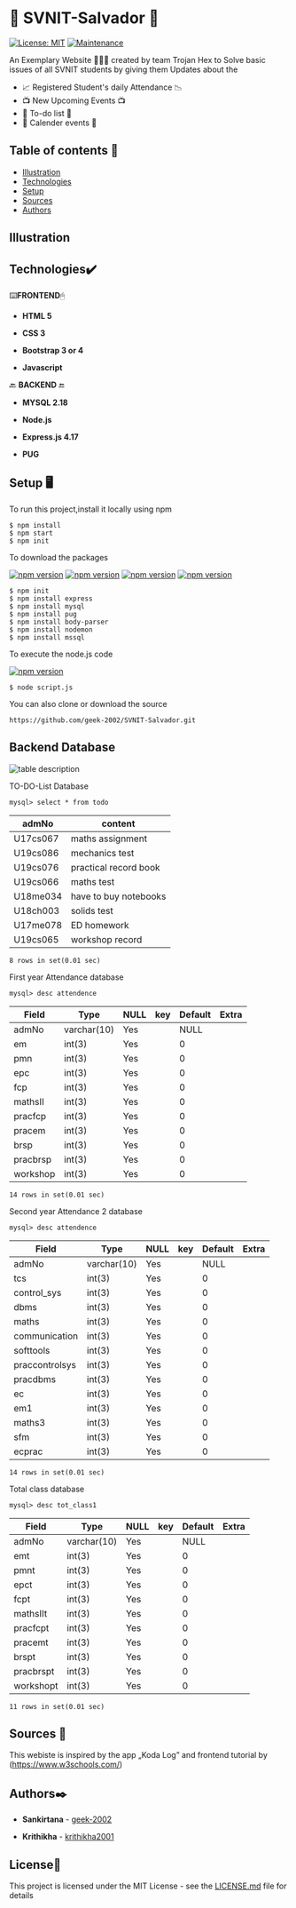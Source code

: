 #  🏫 SVNIT-Salvador 🏫 

[![License: MIT](https://img.shields.io/badge/License-MIT-yellow.svg)](https://opensource.org/licenses/MIT)
[![Maintenance](https://img.shields.io/badge/Maintained%3F-yes-green.svg)](https://GitHub.com/Naereen/StrapDown.js/graphs/commit-activity)

An Exemplary Website  👩🏻‍💻  created by team Trojan Hex to Solve basic issues of all SVNIT students by giving them Updates about the 

*  📈 Registered Student's daily Attendance 📉  
* 📺  New Upcoming Events  📺 
*  📃 To-do list 📃 
* 📅 Calender events 📅

## Table of contents 📝 
* [Illustration](#illustration)
* [Technologies](#technologies)
* [Setup](#setup)
* [Sources](#sources)
* [Authors](#authors)

## Illustration


## Technologies✔️
⌨️**FRONTEND**🖱
* **HTML 5**

* **CSS 3**

* **Bootstrap 3 or 4**

* **Javascript**

 🔙 **BACKEND** 🔚 

* **MYSQL 2.18**

* **Node.js**

* **Express.js 4.17**

* **PUG**


## Setup 🖥 

To run this project,install it locally using npm

```
$ npm install
$ npm start
$ npm init
```

To download the packages

[![npm version](https://badge.fury.io/js/express.svg)](https://badge.fury.io/js/express)
[![npm version](https://badge.fury.io/js/mysql.svg)](https://badge.fury.io/js/mysql)
[![npm version](https://badge.fury.io/js/body-parser.svg)](https://badge.fury.io/js/body-parser)
[![npm version](https://badge.fury.io/js/pug.svg)](https://badge.fury.io/js/pug)

```
$ npm init
$ npm install express
$ npm install mysql
$ npm install pug
$ npm install body-parser
$ npm install nodemon
$ npm install mssql
```

To execute the node.js code

[![npm version](https://badge.fury.io/js/nodemon.svg)](https://badge.fury.io/js/nodemon)

```
$ node script.js
```
You can also clone or download the source

```
https://github.com/geek-2002/SVNIT-Salvador.git

```

## Backend Database

![table description](https://i.postimg.cc/Bv8Ccmn1/Capture-2.jpg)



TO-DO-List Database
```
mysql> select * from todo
```

| admNo   | content               |
| --------| ----------------------|
|U17cs067 | maths assignment      |
|U19cs086 | mechanics test        |
|U19cs076 | practical record book |
|U19cs066 | maths test            |
|U18me034 | have to buy notebooks |
|U18ch003 | solids test           |
|U17me078 | ED homework           |
|U19cs065 | workshop record       |

```
8 rows in set(0.01 sec)
```

First year Attendance database 
```
mysql> desc attendence
```
|  Field          | Type        | NULL  | key  | Default | Extra  |
| ----------------|-------------|-------|------|---------|--------|
|  admNo          | varchar(10) | Yes   |      | NULL    |        |
|  em             | int(3)      | Yes   |      | 0       |        |
|  pmn            | int(3)      | Yes   |      | 0       |        |
|  epc            | int(3)      | Yes   |      | 0       |        |
|  fcp            | int(3)      | Yes   |      | 0       |        |
|  mathsII        | int(3)      | Yes   |      | 0       |        |
|  pracfcp        | int(3)      | Yes   |      | 0       |        |
|  pracem         | int(3)      | Yes   |      | 0       |        |
|  brsp           | int(3)      | Yes   |      | 0       |        |
|  pracbrsp       | int(3)      | Yes   |      | 0       |        |
|  workshop       | int(3)      | Yes   |      | 0       |        |


```
14 rows in set(0.01 sec)
```
Second year Attendance 2 database 
```
mysql> desc attendence
```
|  Field          | Type        | NULL  | key  | Default | Extra  |
| ----------------|-------------|-------|------|---------|--------|
|  admNo          | varchar(10) | Yes   |      | NULL    |        |
|  tcs            | int(3)      | Yes   |      | 0       |        |
|  control_sys    | int(3)      | Yes   |      | 0       |        |
|  dbms           | int(3)      | Yes   |      | 0       |        |
|  maths          | int(3)      | Yes   |      | 0       |        |
|  communication  | int(3)      | Yes   |      | 0       |        |
|  softtools      | int(3)      | Yes   |      | 0       |        |
|  praccontrolsys | int(3)      | Yes   |      | 0       |        |
|  pracdbms       | int(3)      | Yes   |      | 0       |        |
|  ec             | int(3)      | Yes   |      | 0       |        |
|  em1            | int(3)      | Yes   |      | 0       |        |
|  maths3         | int(3)      | Yes   |      | 0       |        |
|  sfm            | int(3)      | Yes   |      | 0       |        |
|  ecprac         | int(3)      | Yes   |      | 0       |        |

```
14 rows in set(0.01 sec)
```

Total class database
```
mysql> desc tot_class1
```
|  Field           | Type        | NULL  | key  | Default | Extra  |
| -----------------|-------------|-------|------|---------|--------|
|  admNo           | varchar(10) | Yes   |      | NULL    |        |
|  emt             | int(3)      | Yes   |      | 0       |        |
|  pmnt            | int(3)      | Yes   |      | 0       |        |
|  epct            | int(3)      | Yes   |      | 0       |        |
|  fcpt            | int(3)      | Yes   |      | 0       |        |
|  mathsIIt        | int(3)      | Yes   |      | 0       |        |
|  pracfcpt        | int(3)      | Yes   |      | 0       |        |
|  pracemt         | int(3)      | Yes   |      | 0       |        |
|  brspt           | int(3)      | Yes   |      | 0       |        |
|  pracbrspt       | int(3)      | Yes   |      | 0       |        |
|  workshopt       | int(3)      | Yes   |      | 0       |        |

```
11 rows in set(0.01 sec)
```

## Sources 📖 
This webiste is inspired by the app  „Koda Log”
and frontend tutorial by (https://www.w3schools.com/)

## Authors✒️ 

* **Sankirtana**  - [geek-2002](https://github.com/geek-2002)

* **Krithikha**   - [krithikha2001](https://github.com/krithikha2001)


## License📄

This project is licensed under the MIT License - see the [LICENSE.md](LICENSE.md) file for details

